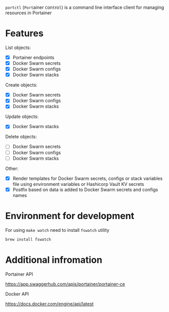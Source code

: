 `portctl` (`Port`ainer `C`on`t`ro`l`) is a command line interface client for managing resources in Portainer

# Features

List objects:
- [x] Portainer endpoints
- [x] Docker Swarm secrets
- [x] Docker Swarm configs
- [x] Docker Swarm stacks

Create objects:
- [x] Docker Swarm secrets
- [x] Docker Swarm configs
- [x] Docker Swarm stacks

Update objects:
- [x] Docker Swarm stacks

Delete objects:
- [ ] Docker Swarm secrets
- [ ] Docker Swarm configs
- [ ] Docker Swarm stacks

Other:
- [x] Render templates for Docker Swarm secrets, configs or stack variables file using environment variables or Hashicorp Vault KV secrets
- [x] Postfix based on data is added to Docker Swarm secrets and configs names

# Environment for development

For using `make watch` need to install `fswatch` utility

```sh
brew install fswatch
```

# Additional infromation

Portainer API

https://app.swaggerhub.com/apis/portainer/portainer-ce

Docker API

https://docs.docker.com/engine/api/latest

